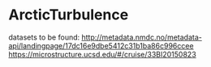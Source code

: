 # ArcticTurbulence

datasets to be found:
http://metadata.nmdc.no/metadata-api/landingpage/17dc16e9dbe5412c31b1ba86c996ccee
https://microstructure.ucsd.edu/#/cruise/33BI20150823
